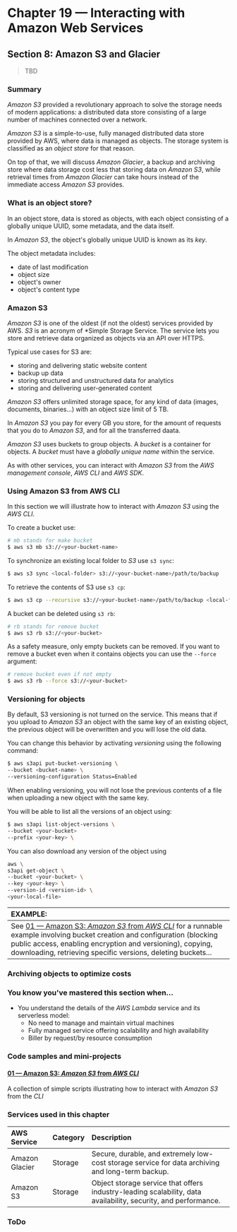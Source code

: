 # Chapter 19 &mdash; Interacting with Amazon Web Services
## Section 8: Amazon S3 and Glacier
> TBD

### Summary
*Amazon S3* provided a revolutionary approach to solve the storage needs of modern applications: a distributed data store consisting of a large number of machines connected over a network.

*Amazon S3* is a simple-to-use, fully managed distributed data store provided by AWS, where data is managed as objects. The storage system is classified as an *object store* for that reason.

On top of that, we will discuss *Amazon Glacier*, a backup and archiving store where data storage cost less that storing data on *Amazon S3*, while retrieval times from *Amazon Glacier* can take hours instead of the immediate access *Amazon S3* provides.

### What is an object store?

In an object store, data is stored as objects, with each object consisting of a globally unique UUID, some metadata, and the data itself.

In *Amazon S3*, the object's globally unique UUID is known as its *key*.

The object metadata includes:
+ date of last modification
+ object size
+ object's owner
+ object's content type

### Amazon S3

*Amazon S3* is one of the oldest (if not the oldest) services provided by AWS. *S3* is an acronym of *Simple Storage Service. The service lets you store and retrieve data organized as objects via an API over HTTPS.

Typical use cases for S3 are:
+ storing and delivering static website content
+ backup up data
+ storing structured and unstructured data for analytics
+ storing and delivering user-generated content

*Amazon S3* offers unlimited storage space, for any kind of data (images, documents, binaries...) with an object size limit of 5 TB.

In *Amazon S3* you pay for every GB you store, for the amount of requests that you do to *Amazon S3*, and for all the transferred daata.

*Amazon S3* uses buckets to group objects. A *bucket* is a container for objects. A *bucket* must have a *globally unique name* within the service.

As with other services, you can interact with *Amazon S3* from the *AWS management console*, *AWS CLI* and *AWS SDK*.

### Using Amazon S3 from AWS CLI

In this section we will illustrate how to interact with *Amazon S3* using the *AWS CLI*.

To create a bucket use:

```bash
# mb stands for make bucket
$ aws s3 mb s3://<your-bucket-name>
```

To synchronize an existing local folder to *S3* use `s3 sync`:

```bash
$ aws s3 sync <local-folder> s3://<your-bucket-name>/path/to/backup
```

To retrieve the contents of S3 use `s3 cp`:

```bash
$ aws s3 cp --recursive s3://<your-bucket-name>/path/to/backup <local-folder>
```

A bucket can be deleted using `s3 rb`:

```bash
# rb stands for remove bucket
$ aws s3 rb s3://<your-bucket>
```

As a safety measure, only empty buckets can be removed. If you want to remove a bucket even when it contains objects you can use the `--force` argument:

```bash
# remove bucket even if not empty
$ aws s3 rb --force s3://<your-bucket>
```


### Versioning for objects

By default, S3 versioning is not turned on the service. This means that if you upload to *Amazon S3* an object with the same key of an existing object, the previous object will be overwritten and you will lose the old data.

You can change this behavior by activating *versioning* using the following command:

```bash
$ aws s3api put-bucket-versioning \
--bucket <bucket-name> \
--versioning-configuration Status=Enabled
```

When enabling versioning, you will not lose the previous contents of a file when uploading a new object with the same key.

You will be able to list all the versions of an object using:

```bash
$ aws s3api list-object-versions \
--bucket <your-bucket>
--prefix <your-key> \
```

You can also download any version of the object using

```bash
aws \
s3api get-object \
--bucket <your-bucket> \
--key <your-key> \
--version-id <version-id> \
<your-local-file>
```

| EXAMPLE: |
| :------- |
| See [01 &mdash; Amazon S3: *Amazon S3* from *AWS CLI*](01-hello-s3-versioning) for a runnable example involving bucket creation and configuration (blocking public access, enabling encryption and versioning), copying, downloading, retrieving specific versions, deleting buckets... |

### Archiving objects to optimize costs

### You know you've mastered this section when...

+ You understand the details of the *AWS Lambda* service and its serverless model:
  + No need to manage and maintain virtual machines
  + Fully managed service offering scalability and high availability
  + Biller by request/by resource consumption


### Code samples and mini-projects

#### [01 &mdash; Amazon S3: *Amazon S3* from *AWS CLI*](01-hello-s3-versioning)
A collection of simple scripts illustrating how to interact with *Amazon S3* from the *CLI*


### Services used in this chapter

| AWS Service | Category | Description |
| :---------- | :------- | :---------- |
| Amazon Glacier | Storage | Secure, durable, and extremely low-cost storage service for data archiving and long-term backup. |
| Amazon S3 | Storage | Object storage service that offers industry-leading scalability, data availability, security, and performance. |


### ToDo

